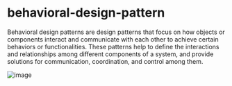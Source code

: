 # behavioral-design-pattern

Behavioral design patterns are design patterns that focus on how objects or components interact and communicate with each other to achieve certain behaviors or functionalities.
These patterns help to define the interactions and relationships among different components of a system, and provide solutions for communication, coordination, and control among them.

![image](https://user-images.githubusercontent.com/93199708/230637611-f96cb651-a605-438f-a1c4-c6d40503910b.png)

